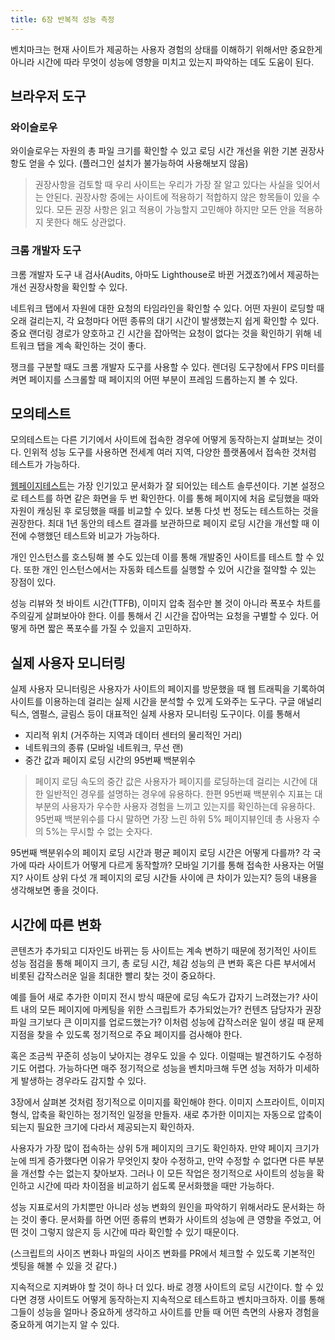```yaml
---
title: 6장 반복적 성능 측정
---
```


벤치마크는 현재 사이트가 제공하는 사용자 경험의 상태를 이해하기 위해서만 중요한게 아니라 시간에 따라 무엇이 성능에 영향을 미치고 있는지 파악하는 데도 도움이 된다.

## 브라우저 도구

### 와이슬로우

와이슬로우는 자원의 총 파일 크기를 확인할 수 있고 로딩 시간 개선을 위한 기본 권장사항도 얻을 수 있다. (플러그인 설치가 불가능하여 사용해보지 않음)

> 권장사항을 검토할 때 우리 사이트는 우리가 가장 잘 알고 있다는 사실을 잊어서는 안된다. 권장사항 중에는 사이트에 적용하기 적합하지 않은 항목들이 있을 수 있다. 모든 권장 사항은 읽고 적용이 가능할지 고민해야 하지만 모든 안을 적용하지 못한다 해도 상관없다.

### 크롬 개발자 도구

크롬 개발자 도구 내 검사(Audits, 아마도 Lighthouse로 바뀐 거겠죠?)에서 제공하는 개선 권장사항을 확인할 수 있다.

네트워크 탭에서 자원에 대한 요청의 타임라인을 확인할 수 있다. 어떤 자원이 로딩할 때 오래 걸리는지, 각 요청마다 어떤 종류의 대기 시간이 발생했는지 쉽게 확인할 수 있다. 중요 랜더링 경로가 양호하고 긴 시간을 잡아먹는 요청이 없다는 것을 확인하기 위해 네트워크 탭을 계속 확인하는 것이 좋다.

쟁크를 구분할 때도 크롬 개발자 도구를 사용할 수 있다. 렌더링 도구창에서 FPS 미터를 켜면 페이지를 스크롤할 때 페이지의 어떤 부분이 프레임 드롭하는지 볼 수 있다.

## 모의테스트

모의테스트는 다른 기기에서 사이트에 접속한 경우에 어떻게 동작하는지 살펴보는 것이다. 인위적 성능 도구를 사용하면 전세계 여러 지역, 다양한 플랫폼에서 접속한 것처럼 테스트가 가능하다.

[웹페이지테스트](https://www.webpagetest.org/)는 가장 인기있고 문서화가 잘 되어있는 테스트 솔루션이다. 기본 설정으로 테스트를 하면 같은 화면을 두 번 확인한다. 이를 통해 페이지에 처음 로딩했을 때와 자원이 캐싱된 후 로딩했을 때를 비교할 수 있다. 보통 다섯 번 정도는 테스트하는 것을 권장한다. 최대 1년 동안의 테스트 결과를 보관하므로 페이지 로딩 시간을 개선할 때 이전에 수행했던 테스트와 비교가 가능하다.

개인 인스턴스를 호스팅해 볼 수도 있는데 이를 통해 개발중인 사이트를 테스트 할 수 있다. 또한 개인 인스턴스에서는 자동화 테스트를 실행할 수 있어 시간을 절약할 수 있는 장점이 있다.

성능 리뷰와 첫 바이트 시간(TTFB), 이미지 압축 점수만 볼 것이 아니라 폭포수 차트를 주의깊게 살펴보아야 한다. 이를 통해서 긴 시간을 잡아먹는 요청을 구별할 수 있다. 어떻게 하면 짧은 폭포수를 가질 수 있을지 고민하자.

## 실제 사용자 모니터링

실제 사용자 모니터링은 사용자가 사이트의 페이지를 방문했을 때 웹 트래픽을 기록하여 사이트를 이용하는데 걸리는 실제 시간을 분석할 수 있게 도와주는 도구다. 구글 애널리틱스, 엠펄스, 글림스 등이 대표적인 실제 사용자 모니터링 도구이다. 이를 통해서

- 지리적 위치 (거주하는 지역과 데이터 센터의 물리적인 거리)
- 네트워크의 종류 (모바일 네트워크, 무선 랜)
- 중간 값과 페이지 로딩 시간의 95번째 백분위수

> 페이지 로딩 속도의 중간 값은 사용자가 페이지를 로딩하는데 걸리는 시간에 대한 일반적인 경우를 설명하는 경우에 유용하다. 한편 95번째 백분위수 지표는 대부분의 사용자가 우수한 사용자 경험을 느끼고 있는지를 확인하는데 유용하다. 95번째 백분위수를 다시 말하면 가장 느린 하위 5% 페이지뷰인데 총 사용자 수의 5%는 무시할 수 없는 숫자다.

95번째 백분위수의 페이지 로딩 시간과 평균 페이지 로딩 시간은 어떻게 다를까? 각 국가에 따라 사이트가 어떻게 다르게 동작할까? 모바일 기기를 통해 접속한 사용자는 어떨지? 사이트 상위 다섯 개 페이지의 로딩 시간들 사이에 큰 차이가 있는지? 등의 내용을 생각해보면 좋을 것이다.

## 시간에 따른 변화

콘텐츠가 추가되고 디자인도 바뀌는 등 사이트는 계속 변하기 때문에 정기적인 사이트 성능 점검을 통해 페이지 크기, 총 로딩 시간, 체감 성능의 큰 변화 혹은 다른 부서에서 비롯된 갑작스러운 일을 최대한 빨리 찾는 것이 중요하다.

예를 들어 새로 추가한 이미지 전시 방식 때문에 로딩 속도가 갑자기 느려졌는가? 사이트 내의 모든 페이지에 마케팅을 위한 스크립트가 추가되었는가? 컨텐츠 담당자가 권장 파일 크기보다 큰 이미지를 업로드했는가? 이처럼 성능에 갑작스러운 일이 생길 때 문제 지점을 찾을 수 있도록 정기적으로 주요 페이지를 검사해야 한다.

혹은 조금씩 꾸준히 성능이 낮아지는 경우도 있을 수 있다. 이럴때는 발견하기도 수정하기도 어렵다. 가능하다면 매주 정기적으로 성능을 벤치마크해 두면 성능 저하가 미세하게 발생하는 경우라도 감지할 수 있다.

3장에서 살펴본 것처럼 정기적으로 이미지를 확인해야 한다. 이미지 스프라이트, 이미지 형식, 압축을 확인하는 정기적인 일정을 만들자. 새로 추가한 이미지는 자동으로 압축이 되는지 필요한 크기에 다라서 제공되는지 확인하자.

사용자가 가장 많이 접속하는 상위 5개 페이지의 크기도 확인하자. 만약 페이지 크기가 눈에 띄게 증가했다면 이유가 무엇인지 찾아 수정하고, 만약 수정할 수 없다면 다른 부분을 개선할 수는 없는지 찾아보자. 그러나 이 모든 작업은 정기적으로 사이트의 성능을 확인하고 시간에 따라 차이점을 비교하기 쉽도록 문서화했을 때만 가능하다.

성능 지표로서의 가치뿐만 아니라 성능 변화의 원인을 파악하기 위해서라도 문서화는 하는 것이 좋다. 문서화를 하면 어떤 종류의 변화가 사이트의 성능에 큰 영향을 주었고, 어떤 것이 그렇지 않은지 등 시간에 따라 확인할 수 있기 때문이다.

(스크립트의 사이즈 변화나 파일의 사이즈 변화를 PR에서 체크할 수 있도록 기본적인 셋팅을 해볼 수 있을 것 같다.)

지속적으로 지켜봐야 할 것이 하나 더 있다. 바로 경쟁 사이트의 로딩 시간이다. 할 수 있다면 경쟁 사이트도 어떻게 동작하는지 지속적으로 테스트하고 벤치마크하자. 이를 통해 그들이 성능을 얼마나 중요하게 생각하고 사이트를 만들 때 어떤 측면의 사용자 경험을 중요하게 여기는지 알 수 있다.
